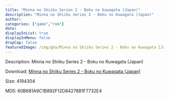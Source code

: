 ```yaml
---
title: "Minna no Shiiku Series 2 - Boku no Kuwagata (Japan)"
description: "Minna no Shiiku Series 2 - Boku no Kuwagata (Japan)"
author: 
categories: ["game","rom"]
date: 
displayInList: true
displayInMenu: false
dropCap: false
featuredImage: /img/gba/Minna no Shiiku Series 2 - Boku no Kuwagata [Japan].jpg
---
```


Description: Minna no Shiiku Series 2 - Boku no Kuwagata (Japan)

Download: <a style="text-decoration:underline;" href="https://mega.nz/#!uHRCmCwJ!3To4Fd8hv_qp_weRoS4twuSu0wH6LYAwcn4ouEnNU2I" target = "_blank" rel = "nofollow" > Minna no Shiiku Series 2 - Boku no Kuwagata (Japan)</a>

Size: 4194304

MD5: 60B681A9C1B892F12D84278B1F7732E4

